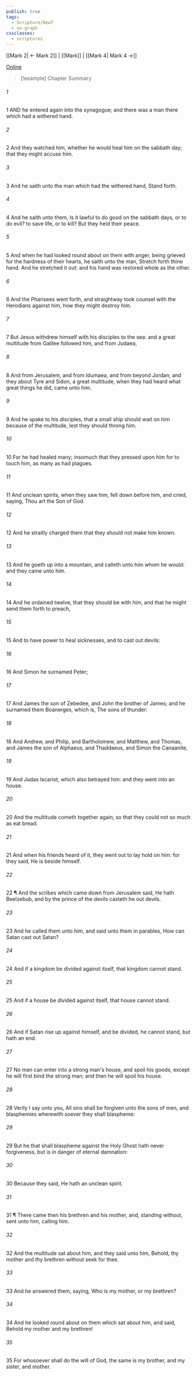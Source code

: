 ```yaml
---
publish: true
tags:
  - Scripture/NewT
  - no-graph
cssclasses:
  - scriptures
---
```

[[Mark 2| ← Mark 2]] | [[Mark]] | [[Mark 4| Mark 4 →]]

[Online](https://churchofjesuschrist.org/study/scriptures/nt/mark/3?lang=eng)

>[!example] Chapter Summary
>
###### 1
1 AND he entered again into the synagogue; and there was a man there which had a withered hand.
###### 2
2 And they watched him, whether he would heal him on the sabbath day; that they might accuse him.
###### 3
3 And he saith unto the man which had the withered hand, Stand forth.
###### 4
4 And he saith unto them, Is it lawful to do good on the sabbath days, or to do evil? to save life, or to kill? But they held their peace.
###### 5
5 And when he had looked round about on them with anger, being grieved for the hardness of their hearts, he saith unto the man, Stretch forth thine hand. And he stretched it out: and his hand was restored whole as the other.
###### 6
6 And the Pharisees went forth, and straightway took counsel with the Herodians against him, how they might destroy him.
###### 7
7 But Jesus withdrew himself with his disciples to the sea: and a great multitude from Galilee followed him, and from Judaea,
###### 8
8 And from Jerusalem, and from Idumaea, and from beyond Jordan; and they about Tyre and Sidon, a great multitude, when they had heard what great things he did, came unto him.
###### 9
9 And he spake to his disciples, that a small ship should wait on him because of the multitude, lest they should throng him.
###### 10
10 For he had healed many; insomuch that they pressed upon him for to touch him, as many as had plagues.
###### 11
11 And unclean spirits, when they saw him, fell down before him, and cried, saying, Thou art the Son of God.
###### 12
12 And he straitly charged them that they should not make him known.
###### 13
13 And he goeth up into a mountain, and calleth unto him whom he would: and they came unto him.
###### 14
14 And he ordained twelve, that they should be with him, and that he might send them forth to preach,
###### 15
15 And to have power to heal sicknesses, and to cast out devils:
###### 16
16 And Simon he surnamed Peter;
###### 17
17 And James the son of Zebedee, and John the brother of James; and he surnamed them Boanerges, which is, The sons of thunder:
###### 18
18 And Andrew, and Philip, and Bartholomew, and Matthew, and Thomas, and James the son of Alphaeus, and Thaddaeus, and Simon the Canaanite,
###### 19
19 And Judas Iscariot, which also betrayed him: and they went into an house.
###### 20
20 And the multitude cometh together again, so that they could not so much as eat bread.
###### 21
21 And when his friends heard of it, they went out to lay hold on him: for they said, He is beside himself.
###### 22
22 ¶ And the scribes which came down from Jerusalem said, He hath Beelzebub, and by the prince of the devils casteth he out devils.
###### 23
23 And he called them unto him, and said unto them in parables, How can Satan cast out Satan?
###### 24
24 And if a kingdom be divided against itself, that kingdom cannot stand.
###### 25
25 And if a house be divided against itself, that house cannot stand.
###### 26
26 And if Satan rise up against himself, and be divided, he cannot stand, but hath an end.
###### 27
27 No man can enter into a strong man's house, and spoil his goods, except he will first bind the strong man; and then he will spoil his house.
###### 28
28 Verily I say unto you, All sins shall be forgiven unto the sons of men, and blasphemies wherewith soever they shall blaspheme:
###### 29
29 But he that shall blaspheme against the Holy Ghost hath never forgiveness, but is in danger of eternal damnation:
###### 30
30 Because they said, He hath an unclean spirit.
###### 31
31 ¶ There came then his brethren and his mother, and, standing without, sent unto him, calling him.
###### 32
32 And the multitude sat about him, and they said unto him, Behold, thy mother and thy brethren without seek for thee.
###### 33
33 And he answered them, saying, Who is my mother, or my brethren?
###### 34
34 And he looked round about on them which sat about him, and said, Behold my mother and my brethren!
###### 35
35 For whosoever shall do the will of God, the same is my brother, and my sister, and mother.



